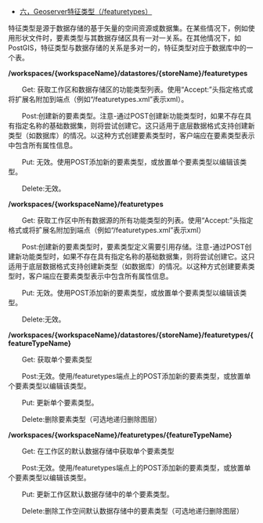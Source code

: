 - [六，Geoserver特征类型（/featuretypes）](https://www.cnblogs.com/chenjq0717/p/12437016.html)

特征类型是源于数据存储的基于矢量的空间资源或数据集。在某些情况下，例如使用形状文件时，要素类型与其数据存储区具有一对一关系。在其他情况下，如PostGIS，特征类型与数据存储的关系是多对一的，特征类型对应于数据库中的一个表。

**/workspaces/{workspaceName}/datastores/{storeName}/featuretypes**

　　Get: 获取工作区和数据存储区的功能类型列表。使用“Accept:”头指定格式或将扩展名附加到端点（例如“/featuretypes.xml”表示xml）。

　　Post:创建新的要素类型。注意-通过POST创建新功能类型时，如果不存在具有指定名称的基础数据集，则将尝试创建它。这只适用于底层数据格式支持创建新类型（如数据库）的情况。以这种方式创建要素类型时，客户端应在要素类型表示中包含所有属性信息。

　　Put: 无效。使用POST添加新的要素类型，或放置单个要素类型以编辑该类型。

　　Delete:无效。

 

**/workspaces/{workspaceName}/featuretypes**

　　Get: 获取工作区中所有数据源的所有功能类型的列表。使用“Accept:”头指定格式或将扩展名附加到端点（例如“/featuretypes.xml”表示xml）

　　Post:创建新的要素类型时，要素类型定义需要引用存储。注意-通过POST创建新功能类型时，如果不存在具有指定名称的基础数据集，则将尝试创建它。这只适用于底层数据格式支持创建新类型（如数据库）的情况。以这种方式创建要素类型时，客户端应在要素类型表示中包含所有属性信息。

　　Put: 无效。使用POST添加新的要素类型，或放置单个要素类型以编辑该类型。

　　Delete:无效。

 

**/workspaces/{workspaceName}/datastores/{storeName}/featuretypes/{featureTypeName}**

　　Get: 获取单个要素类型

　　Post:无效。使用/featuretypes端点上的POST添加新的要素类型，或放置单个要素类型以编辑该类型。

　　Put: 更新单个要素类型。

　　Delete:删除要素类型（可选地递归删除图层）

 

**/workspaces/{workspaceName}/featuretypes/{featureTypeName}**

　　Get: 在工作区的默认数据存储中获取单个要素类型

　　Post:无效。使用/featuretypes端点上的POST添加新的要素类型，或放置单个要素类型以编辑该类型。

　　Put: 更新工作区默认数据存储中的单个要素类型。

　　Delete:删除工作空间默认数据存储中的要素类型（可选地递归删除图层）